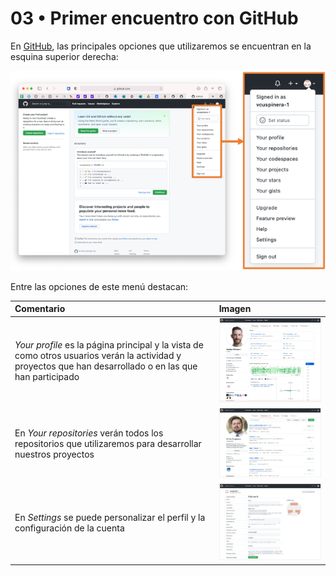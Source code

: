 # 03 • Primer encuentro con GitHub

En [GitHub](https://github.com/), las principales opciones que utilizaremos se encuentran en la esquina superior derecha: 

<img src="img/03-01_opciones.png" width="600" align = "centre">

Entre las opciones de este menú destacan:

|Comentario |Imagen |
|:---|:---|
|_Your profile_ es la página principal y la vista de como otros usuarios verán la actividad y proyectos que han desarrollado o en las que han participado | <img src="img/03-02_profile.png" width="500" align = "centre">|
|En _Your repositories_ verán todos los repositorios que utilizaremos para desarrollar nuestros proyectos | <img src="img/03-03_repositorios.png" width="500" align = "centre">|
|En _Settings_ se puede personalizar el perfil y la configuración de la cuenta | <img src="img/03-04_settings.png" width="500" align = "centre">|
